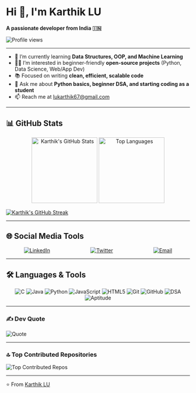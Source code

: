 # Hi 👋, I'm Karthik LU  

**A passionate developer from India 🇮🇳**

![Profile views](https://komarev.com/ghpvc/?username=lukarthik67&color=blue&style=for-the-badge)

---

- 🌱 I’m currently learning **Data Structures, OOP, and Machine Learning**  
- 👨‍💻 I’m interested in beginner-friendly **open-source projects** (Python, Data Science, Web/App Dev)  
- 📚 Focused on writing **clean, efficient, scalable code**  
- 💬 Ask me about **Python basics, beginner DSA, and starting coding as a student**  
- 📫 Reach me at [lukarthik67@gmail.com](mailto:lukarthik67@gmail.com)   

---

## 📊 GitHub Stats

<p align="center">
  <img src="https://github-readme-stats.vercel.app/api?username=lukarthik67&show_icons=true&theme=radical&count_private=true&include_all_commits=true" alt="Karthik's GitHub Stats" height="180em" />
  <img src="https://github-readme-stats.vercel.app/api/top-langs/?username=lukarthik67&layout=compact&theme=radical" alt="Top Languages" height="180em" />
</p>

[![Karthik's GitHub Streak](https://github-readme-streak-stats.herokuapp.com/?user=lukarthik67&theme=radical)](https://github.com/lukarthik67)

---

## 🌐 Social Media Tools

<p align="center" style="display: flex; gap: 111px; flex-wrap: wrap; justify-content: center;">
  <a href="https://www.linkedin.com/in/karthik-lu-530534328" target="_blank">     
    <img src="https://img.shields.io/badge/LinkedIn-%230077B5.svg?logo=linkedin&logoColor=white&style=flat" alt="LinkedIn" />  
  </a>  
  <a href="https://x.com/LuKarthik94277" target="_blank">    
    <img src="https://img.shields.io/badge/Twitter-%23000000.svg?logo=twitter&logoColor=white&style=flat" alt="Twitter" />
  </a>
  <a href="mailto:lukarthik67@gmail.com">
        <img src="https://img.shields.io/badge/Email-D14836?logo=gmail&logoColor=white&style=flat" alt="Email" />
  </a>
</p>

---

## 🛠️ Languages & Tools

<p align="center">
  <!-- Programming Languages -->
  <img src="https://img.shields.io/badge/C-%2300599C.svg?logo=c&logoColor=white&style=flat" alt="C" />  
  <img src="https://img.shields.io/badge/Java-%23ED8B00.svg?logo=openjdk&logoColor=white&style=flat" alt="Java" />
  <img src="https://img.shields.io/badge/Python-3670A0?logo=python&logoColor=ffdd54&style=flat" alt="Python" />
  <img src="https://img.shields.io/badge/JavaScript-%23323330.svg?logo=javascript&logoColor=%23F7DF1E&style=flat" alt="JavaScript" />
  <img src="https://img.shields.io/badge/HTML5-%23E34F26.svg?logo=html5&logoColor=white&style=flat" alt="HTML5" />  

  <!-- Tools -->
  <img src="https://img.shields.io/badge/Git-%23F05033.svg?logo=git&logoColor=white&style=flat" alt="Git" />
  <img src="https://img.shields.io/badge/GitHub-%23121011.svg?logo=github&logoColor=white&style=flat" alt="GitHub" />

  <!-- Skills -->
  <img src="https://img.shields.io/badge/DSA-%23FF6F61.svg?style=flat" alt="DSA" />
  <img src="https://img.shields.io/badge/Aptitude-%236A5ACD.svg?style=flat" alt="Aptitude" />
</p>

---

### ✍️ Dev Quote

![Quote](https://quotes-github-readme.vercel.app/api?type=horizontal&theme=radical)

---

### 🔝 Top Contributed Repositories

![Top Contributed Repos](https://github-contributor-stats.vercel.app/api?username=lukarthik67&limit=5&theme=radical&combine_all_yearly_contributions=true)

---

⭐️ From [Karthik LU](https://github.com/lukarthik67)



